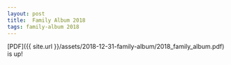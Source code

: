 ```yaml
---
layout: post
title:  Family Album 2018
tags: family-album 2018
---
```


[PDF]({{ site.url }}/assets/2018-12-31-family-album/2018_family_album.pdf) is up!